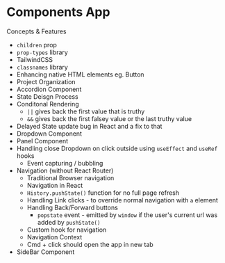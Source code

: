 # Components App

Concepts & Features

-   `children` prop
-   `prop-types` library
-   TailwindCSS
-   `classnames` library
-   Enhancing native HTML elements eg. Button
-   Project Organization
-   Accordion Component
-   State Deisgn Process
-   Conditonal Rendering
    -   `||` gives back the first value that is truthy
    -   `&&` gives back the first falsey value or the last truthy value
-   Delayed State update bug in React and a fix to that
-   Dropdown Component
-   Panel Component
-   Handling close Dropdown on click outside using `useEffect` and `useRef` hooks
    -   Event capturing / bubbling
-   Navigation (without React Router)
    -   Traditional Browser navigation
    -   Navigation in React
    -   `History.pushState()` function for no full page refresh
    -   Handling Link clicks - to override normal navigation with `a` element
    -   Handling Back/Forward buttons
        -   `popstate` event - emitted by `window` if the user's current url was added by `pushState()`
    -   Custom hook for navigation
    -   Navigation Context
    -   Cmd + click should open the app in new tab
-   SideBar Component
